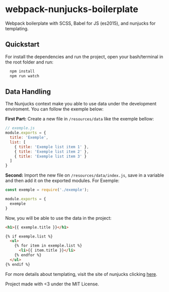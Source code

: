 # webpack-nunjucks-boilerplate

Webpack boilerplate with SCSS, Babel for JS (es2015), and nunjucks for templating.

## Quickstart

For install the dependencies and run the project, open your bash/terminal in the root folder and run:

```bash
  npm install
  npm run watch
```

## Data Handling

The Nunjucks context make you able to use data under the development enviroment. You can follow the exemple below:

**First Part:** Create a new file in `/resources/data` like the exemple bellow: 

```javascript
// exemple.js
module.exports = {
  title: 'Exemple',
  list: [
    { title: 'Exemple list item 1' },
    { title: 'Exemple list item 2' },
    { title: 'Exemple list item 3' }
  ]
}
```

**Second:** Import the new file on `/resources/data/index.js`, save in a variable and then add it on the exported modules. For Exemple:

```javascript
const exemple = require('./exemple');

module.exports = {
  exemple
}
```

Now, you will be able to use the data in the project:

```html
<h1>{{ exemple.title }}</h1>

{% if exemple.list %}
  <ul>
    {% for item in exemple.list %}
      <li>{{ item.title }}</li>
    {% endfor %}
  </ul>
{% endif %}
```

For more details about templating, visit the site of nunjucks clicking [here](https://mozilla.github.io/nunjucks/templating.html).

Project made with <3 under the MIT License.